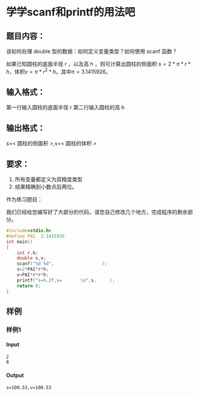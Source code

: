 # 学学scanf和printf的用法吧

## 题目内容：

该如何处理 double 型的数据：如何定义变量类型？如何使用 scanf 函数？

如果已知圆柱的底面半径 r ，以及高 h ，则可计算出圆柱的侧面积 $s=2*\pi*r*h$，体积$v=\pi *r^2 * h$。其中$\pi=3.1415926$。

## 输入格式：

第一行输入圆柱的底面半径 r
第二行输入圆柱的高 h

## 输出格式：

s=< 圆柱的侧面积 >,v=< 圆柱的体积 >

## 要求：

1. 所有变量都定义为双精度类型
2. 结果精确到小数点后两位。

作为练习题目：

我们已经给您编写好了大部分的代码，请您自己修改几个地方，完成程序的剩余部分。

```C
#include<stdio.h>
#define PAI  3.1415926
int main()
{
    int r,h;
    double s,v;
    scanf("%d %d",                  );
    s=2*PAI*r*h;
    v=PAI*r*r*h;
    printf("s=%.2f,v=       \n",s,     );
    return 0;
}
```

## 样例

### 样例1

#### Input

```
2
8
```

#### Output

```
s=100.53,v=100.53
```
